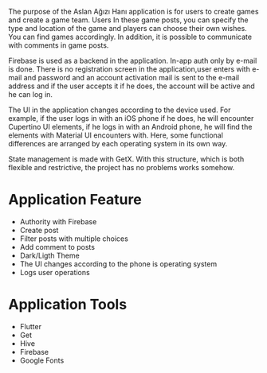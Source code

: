 The purpose of the Aslan Ağızı Hanı application is for users to create games and create a game team. Users
 In these game posts, you can specify the type and location of the game and players can choose their own wishes.
 You can find games accordingly. In addition, it is possible to communicate with comments in game posts.
 
 Firebase is used as a backend in the application. In-app auth only by e-mail is done. There is no registration screen in the application,user enters with e-mail and password and an account activation mail is sent to the e-mail address and if the user accepts it if he does, the account will be active and he can log in.
 
 The UI in the application changes according to the device used. For example, if the user logs in with an iOS phone if he does, he will encounter Cupertino UI elements, if he logs in with an Android phone, he will find the elements with Material UI encounters with. Here, some functional differences are arranged by each operating system in its own way.
 
 State management is made with GetX. With this structure, which is both flexible and restrictive, the project has no problems works somehow.
 
 
 <h1> <b> Application Feature</b> </h1>
 <ul>
    <li> Authority with Firebase </li>
    <li> Create post </li>
    <li> Filter posts with multiple choices </li>
    <li> Add comment to posts </li>
    <li> Dark/Ligth Theme </li>
    <li> The UI changes according to the phone is operating system </li>
    <li> Logs user operations </li>
 </ul>
 
 <h1> <b> Application Tools </b> </h1>
 <ul>
    <li> Flutter </li>
    <li> Get </li>
    <li> Hive </li>
    <li> Firebase </li>
    <li> Google Fonts </li>
 </ul>
 
 
